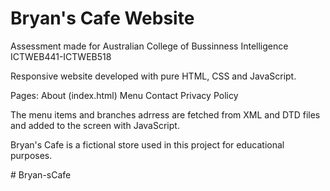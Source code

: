 # Bryan's Cafe Website

Assessment made for Australian College of Bussinness Intelligence
ICTWEB441-ICTWEB518

Responsive website developed with pure HTML, CSS and JavaScript.

Pages:
About (index.html)
Menu
Contact
Privacy Policy

The menu items and branches adrress are fetched from XML and DTD files and added to the screen with JavaScript.

Bryan's Cafe is a fictional store used in this project for educational purposes.

#   B r y a n - s C a f e 
 
 
